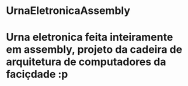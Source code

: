 # UrnaEletronicaAssembly

<h1>Urna eletronica feita inteiramente em assembly, projeto da cadeira de arquitetura de computadores da faciçdade :p </h1>

